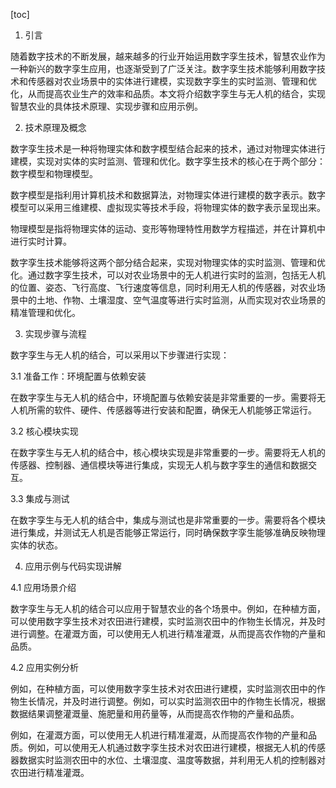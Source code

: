 
[toc]                    
                
                
1. 引言

随着数字技术的不断发展，越来越多的行业开始运用数字孪生技术，智慧农业作为一种新兴的数字孪生应用，也逐渐受到了广泛关注。数字孪生技术能够利用数字技术和传感器对农业场景中的实体进行建模，实现数字孪生的实时监测、管理和优化，从而提高农业生产的效率和品质。本文将介绍数字孪生与无人机的结合，实现智慧农业的具体技术原理、实现步骤和应用示例。

2. 技术原理及概念

数字孪生技术是一种将物理实体和数字模型结合起来的技术，通过对物理实体进行建模，实现对实体的实时监测、管理和优化。数字孪生技术的核心在于两个部分：数字模型和物理模型。

数字模型是指利用计算机技术和数据算法，对物理实体进行建模的数字表示。数字模型可以采用三维建模、虚拟现实等技术手段，将物理实体的数字表示呈现出来。

物理模型是指将物理实体的运动、变形等物理特性用数学方程描述，并在计算机中进行实时计算。

数字孪生技术能够将这两个部分结合起来，实现对物理实体的实时监测、管理和优化。通过数字孪生技术，可以对农业场景中的无人机进行实时的监测，包括无人机的位置、姿态、飞行高度、飞行速度等信息，同时利用无人机的传感器，对农业场景中的土地、作物、土壤湿度、空气温度等进行实时监测，从而实现对农业场景的精准管理和优化。

3. 实现步骤与流程

数字孪生与无人机的结合，可以采用以下步骤进行实现：

3.1 准备工作：环境配置与依赖安装

在数字孪生与无人机的结合中，环境配置与依赖安装是非常重要的一步。需要将无人机所需的软件、硬件、传感器等进行安装和配置，确保无人机能够正常运行。

3.2 核心模块实现

在数字孪生与无人机的结合中，核心模块实现是非常重要的一步。需要将无人机的传感器、控制器、通信模块等进行集成，实现无人机与数字孪生的通信和数据交互。

3.3 集成与测试

在数字孪生与无人机的结合中，集成与测试也是非常重要的一步。需要将各个模块进行集成，并测试无人机是否能够正常运行，同时确保数字孪生能够准确反映物理实体的状态。

4. 应用示例与代码实现讲解

4.1 应用场景介绍

数字孪生与无人机的结合可以应用于智慧农业的各个场景中。例如，在种植方面，可以使用数字孪生技术对农田进行建模，实时监测农田中的作物生长情况，并及时进行调整。在灌溉方面，可以使用无人机进行精准灌溉，从而提高农作物的产量和品质。

4.2 应用实例分析

例如，在种植方面，可以使用数字孪生技术对农田进行建模，实时监测农田中的作物生长情况，并及时进行调整。例如，可以实时监测农田中的作物生长情况，根据数据结果调整灌溉量、施肥量和用药量等，从而提高农作物的产量和品质。

例如，在灌溉方面，可以使用无人机进行精准灌溉，从而提高农作物的产量和品质。例如，可以使用无人机通过数字孪生技术对农田进行建模，根据无人机的传感器数据实时监测农田中的水位、土壤湿度、温度等数据，并利用无人机的控制器对农田进行精准灌溉。

